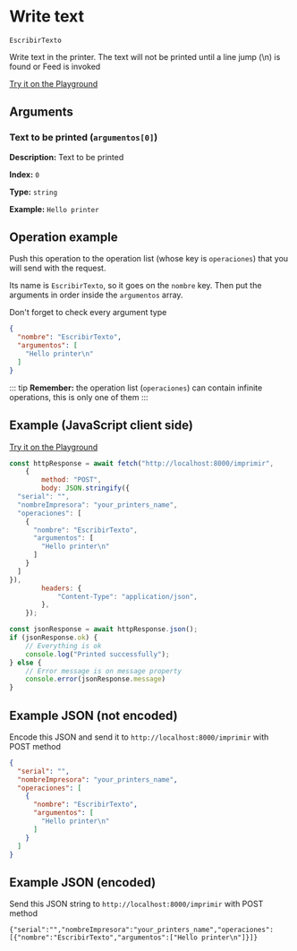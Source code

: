 # Write text

`EscribirTexto`

Write text in the printer. The text will not be printed until a line jump (\n) is found or Feed is invoked


[Try it on the Playground](../playground.md?operacion=EscribirTexto)

## Arguments
### Text to be printed (`argumentos[0]`)



**Description:** Text to be printed

**Index:** `0`

**Type:** `string`

**Example:** `Hello printer
`

## Operation example


Push this operation to the operation list (whose key is `operaciones`) that you will send with the request.

Its name is `EscribirTexto`, so it goes on the `nombre` key. Then put the arguments in order
inside the `argumentos` array.

Don't forget to check every argument type



```json
{
  "nombre": "EscribirTexto",
  "argumentos": [
    "Hello printer\n"
  ]
}
```

::: tip
**Remember:** the operation list (`operaciones`) can contain infinite operations, this is only one of them
:::

## Example (JavaScript client side)

[Try it on the Playground](../playground.md?operacion=EscribirTexto)
```js
const httpResponse = await fetch("http://localhost:8000/imprimir",
    {
        method: "POST",
        body: JSON.stringify({
  "serial": "",
  "nombreImpresora": "your_printers_name",
  "operaciones": [
    {
      "nombre": "EscribirTexto",
      "argumentos": [
        "Hello printer\n"
      ]
    }
  ]
}),
        headers: {
            "Content-Type": "application/json",
        },
    });

const jsonResponse = await httpResponse.json();
if (jsonResponse.ok) {
    // Everything is ok
    console.log("Printed successfully");
} else {
    // Error message is on message property
    console.error(jsonResponse.message)
}
```

## Example JSON (not encoded)

Encode this JSON and send it to `http://localhost:8000/imprimir` with POST method

```json
{
  "serial": "",
  "nombreImpresora": "your_printers_name",
  "operaciones": [
    {
      "nombre": "EscribirTexto",
      "argumentos": [
        "Hello printer\n"
      ]
    }
  ]
}
```

## Example JSON (encoded)

Send this JSON string to `http://localhost:8000/imprimir` with POST method

```
{"serial":"","nombreImpresora":"your_printers_name","operaciones":[{"nombre":"EscribirTexto","argumentos":["Hello printer\n"]}]}
```
